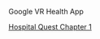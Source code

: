 Google VR Health App

[Hospital Quest Chapter 1](https://docs.google.com/presentation/d/1dke-4VY-17SP3eSDp_XGVdm7rVGfZc7yb8HYSbPbdQg/edit?usp=sharing)
